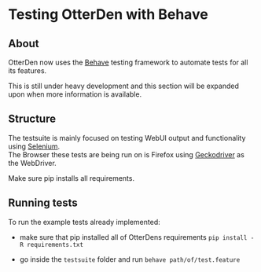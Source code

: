 # Testing OtterDen with Behave

## About

OtterDen now uses the [Behave](https://behave.readthedocs.io/en/stable/) testing framework to automate tests for all its features.

This is still under heavy development and this section will be expanded upon when more information is available.

## Structure

The testsuite is mainly focused on testing WebUI output and functionality using [Selenium](https://www.selenium.dev/).<br>
The Browser these tests are being run on is Firefox using [Geckodriver](https://github.com/mozilla/geckodriver/releases) as the WebDriver.

Make sure pip installs all requirements.

## Running tests

To run the example tests already implemented:

- make sure that pip installed all of OtterDens requirements `pip install -R requirements.txt`

- go inside the `testsuite` folder and run `behave path/of/test.feature`